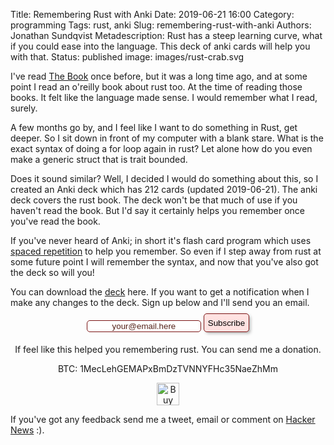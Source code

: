 Title: Remembering Rust with Anki
Date: 2019-06-21 16:00
Category: programming
Tags: rust, anki
Slug: remembering-rust-with-anki
Authors: Jonathan Sundqvist
Metadescription: Rust has a steep learning curve, what if you could ease into the language. This deck of anki cards will help you with that. 
Status: published
image: images/rust-crab.svg

I've read [The Book][3] once before, but it was a long time ago, and at some point I read an o'reilly book about rust too. At the time of reading those books. It felt like the language made sense. I would remember what I read, surely. 

A few months go by, and I feel like I want to do something in Rust, get deeper. So I sit down in front of my computer with a blank stare. What is the exact syntax of doing a for loop again in rust? Let alone how do you even make a generic struct that is trait bounded. 

Does it sound similar? Well, I decided I would do something about this, so I created an Anki deck which has 212 cards (updated 2019-06-21). The anki deck covers the rust book. The deck won't be that much of use if you haven't read the book. But I'd say it certainly helps you remember once you've read the book. 

If you've never heard of Anki; in short it's flash card program which uses [spaced repetition][2] to help you remember. So even if I step away from rust at some future point I will remember the syntax, and now that you've also got the deck so will you!

You can download the [deck][1] here. If you want to get a notification when I make any changes to the deck. Sign up below and I'll send you an email. 


<!-- Begin Mailchimp Signup Form -->
<style type="text/css">
#mc_embed_signup {
  /*clear: left;*/
  font: 14px Helvetica, Arial, sans-serif;
  text-align: center;
}

input::placeholder{
    text-align: center;
    color: #542118;
}

input[type="submit"] {
    height: 30px;
    position: relative;
    top: -5px;
    background-color: #ffe2e1;
    box-shadow: 3px 3px 5px -1px rgba(0,0,0,0.3);
}

input {
    border: 1px solid #7a1313 !important;
    border-radius: 5px;
}
/* Add your own Mailchimp form style overrides in your site stylesheet or in this style block.
   We recommend moving this block and the preceding CSS link to the HEAD of your HTML file. */
</style>
<div id="mc_embed_signup">
<form
  action="https://argpar.us20.list-manage.com/subscribe/post?u=2cc309ad520152b099b53c0a8&amp;id=8f361be2b3"
  method="post"
  id="mc-embedded-subscribe-form"
  name="mc-embedded-subscribe-form"
  class="validate"
  target="_blank"
  novalidate
>
  <div id="mc_embed_signup_scroll">
      <input
        type="email"
        value=""
        name="EMAIL"
        class="required email"
        id="mce-EMAIL"
        placeholder="your@email.here"
      />
      <input
        type="submit"
        value="Subscribe"
        name="subscribe"
        id="mc-embedded-subscribe"
        class="button"
      />
      <input
        type="hidden"
        name="LOCATION"
        value="Rust anki"
        id="mce-LOCATION"
      />
    <div id="mce-responses" class="clear">
      <div
        class="response"
        id="mce-error-response"
        style="display:none"
      ></div>
      <div
        class="response"
        id="mce-success-response"
        style="display:none"
      ></div>
    </div>
    <!-- real people should not fill this in and expect good things - do not remove this or risk form bot signups-->
    <div style="position: absolute; left: -5000px;" aria-hidden="true">
      <input
        type="text"
        name="b_2cc309ad520152b099b53c0a8_8f361be2b3"
        tabindex="-1"
        value=""
      />
    </div>
  </div>
</form>
</div>
<script type="text/javascript" src="//s3.amazonaws.com/downloads.mailchimp.com/js/mc-validate.js">
</script><script type="text/javascript">
(function($) {
  window.fnames = new Array();
  window.ftypes = new Array();
  fnames[0] = "EMAIL";
  ftypes[0] = "email";
  fnames[1] = "FNAME";
  ftypes[1] = "text";
  fnames[2] = "LNAME";
  ftypes[2] = "text";
  fnames[3] = "ADDRESS";
  ftypes[3] = "address";
  fnames[4] = "PHONE";
  ftypes[4] = "phone";
  fnames[5] = "BIRTHDAY";
  ftypes[5] = "birthday";
})(jQuery);
var $mcj = jQuery.noConflict(true);
</script>
<!--End mc_embed_signup-->

<center>
If feel like this helped you remembering rust. You can send me a donation. 

BTC: 1MecLehGEMAPxBmDzTVNNYFHc35NaeZhMm

<a href='https://ko-fi.com/Q5Q3KLKI' target='_blank'><img height='36' style='border:0px;height:36px;' src='https://az743702.vo.msecnd.net/cdn/kofi5.png?v=2' border='0' alt='Buy Me a Coffee at ko-fi.com' /></a>
</center>

If you've got any feedback send me a tweet, email or comment on [Hacker News][4] :). 

[1]: {filename}/images/rust-anki.apkg
[2]: https://en.wikipedia.org/wiki/Spaced_repetition
[3]: https://www.amazon.com/Rust-Programming-Language-Steve-Klabnik/dp/1593278284
[4]: https://news.ycombinator.com/item?id=20243335
